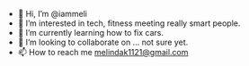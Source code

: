 - 👋 Hi, I’m @iammeli
- 👀 I’m interested in tech, fitness meeting really smart people.
- 🌱 I’m currently learning how to fix cars.
- 💞️ I’m looking to collaborate on ... not sure yet.
- 📫 How to reach me melindak1121@gmail.com

<!---
iammeli/iammeli is a ✨ special ✨ repository because its `README.md` (this file) appears on your GitHub profile.
You can click the Preview link to take a look at your changes.
--->
